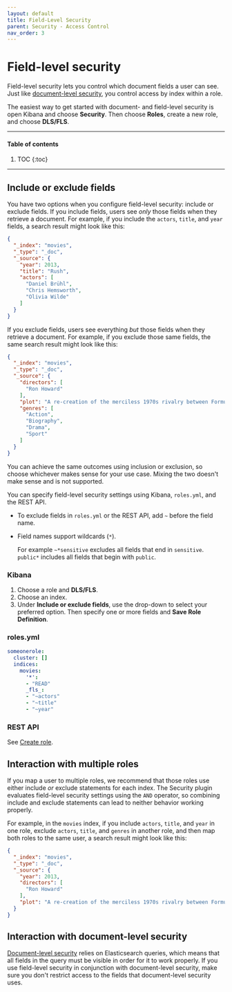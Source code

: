 ```yaml
---
layout: default
title: Field-Level Security
parent: Security - Access Control
nav_order: 3
---
```


# Field-level security

Field-level security lets you control which document fields a user can see. Just like [document-level security](../document-level-security/), you control access by index within a role.

The easiest way to get started with document- and field-level security is open Kibana and choose **Security**. Then choose **Roles**, create a new role, and choose **DLS/FLS**.

---

#### Table of contents
1. TOC
{:toc}


---

## Include or exclude fields

You have two options when you configure field-level security: include or exclude fields. If you include fields, users see *only* those fields when they retrieve a document. For example, if you include the `actors`, `title`, and `year` fields, a search result might look like this:

```json
{
  "_index": "movies",
  "_type": "_doc",
  "_source": {
    "year": 2013,
    "title": "Rush",
    "actors": [
      "Daniel Brühl",
      "Chris Hemsworth",
      "Olivia Wilde"
    ]
  }
}
```

If you exclude fields, users see everything *but* those fields when they retrieve a document. For example, if you exclude those same fields, the same search result might look like this:

```json
{
  "_index": "movies",
  "_type": "_doc",
  "_source": {
    "directors": [
      "Ron Howard"
    ],
    "plot": "A re-creation of the merciless 1970s rivalry between Formula One rivals James Hunt and Niki Lauda.",
    "genres": [
      "Action",
      "Biography",
      "Drama",
      "Sport"
    ]
  }
}
```

You can achieve the same outcomes using inclusion or exclusion, so choose whichever makes sense for your use case. Mixing the two doesn't make sense and is not supported.

You can specify field-level security settings using Kibana, `roles.yml`, and the REST API.

- To exclude fields in `roles.yml` or the REST API, add `~` before the field name.
- Field names support wildcards (`*`).

  For example `~*sensitive` excludes all fields that end in `sensitive`. `public*` includes all fields that begin with `public`.


### Kibana

1. Choose a role and **DLS/FLS**.
1. Choose an index.
1. Under **Include or exclude fields**, use the drop-down to select your preferred option. Then specify one or more fields and **Save Role Definition**.


### roles.yml

```yml
someonerole:
  cluster: []
  indices:
    movies:
      '*':
      - "READ"
      _fls_:
      - "~actors"
      - "~title"
      - "~year"
```

### REST API

See [Create role](../api/#create-role).


## Interaction with multiple roles

If you map a user to multiple roles, we recommend that those roles use either include *or* exclude statements for each index. The Security plugin evaluates field-level security settings using the `AND` operator, so combining include and exclude statements can lead to neither behavior working properly.

For example, in the `movies` index, if you include `actors`, `title`, and `year` in one role, exclude `actors`, `title`, and `genres` in another role, and then map both roles to the same user, a search result might look like this:

```json
{
  "_index": "movies",
  "_type": "_doc",
  "_source": {
    "year": 2013,
    "directors": [
      "Ron Howard"
    ],
    "plot": "A re-creation of the merciless 1970s rivalry between Formula One rivals James Hunt and Niki Lauda."
  }
}
```


## Interaction with document-level security

[Document-level security](../document-level-security/) relies on Elasticsearch queries, which means that all fields in the query must be visible in order for it to work properly. If you use field-level security in conjunction with document-level security, make sure you don't restrict access to the fields that document-level security uses.
